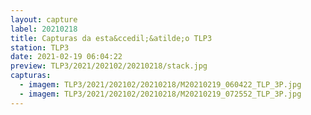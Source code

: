 ```yaml
---
layout: capture
label: 20210218
title: Capturas da esta&ccedil;&atilde;o TLP3
station: TLP3
date: 2021-02-19 06:04:22
preview: TLP3/2021/202102/20210218/stack.jpg
capturas:
  - imagem: TLP3/2021/202102/20210218/M20210219_060422_TLP_3P.jpg
  - imagem: TLP3/2021/202102/20210218/M20210219_072552_TLP_3P.jpg
---
```

